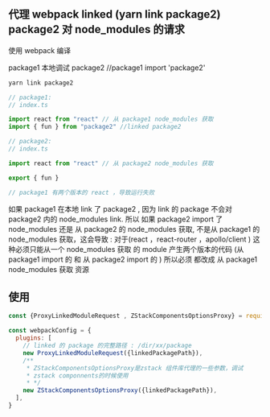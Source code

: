 ## 代理 webpack linked (yarn link package2) package2 对 node_modules 的请求

使用 webpack 编译

package1 本地调试 package2
//package1
import 'package2'

```bash
yarn link package2
```

```js
// package1:
// index.ts

import react from "react" // 从 package1 node_modules 获取
import { fun } from "package2" //linked package2

// package2:
// index.ts

import react from "react" // 从 package2 node_modules 获取

export { fun }

// package1 有两个版本的 react ，导致运行失败
```

如果 package1 在本地 link 了 package2 ,
因为 link 的 package 不会对 package2 内的 node_modules link.
所以 如果 package2 import 了 node_modules 还是 从 package2 的 node_modules 获取,
不是从 package1 的 node_modules 获取，这会导致 : 对于(react ，react-router ，apollo/client )
这种必须只能从一个 node_modules 获取 的 module 产生两个版本的代码 (从 package1 import 的 和 从 package2 import 的 )
所以必须 都改成 从 package1 node_modules 获取 资源

## 使用

```js
const {ProxyLinkedModuleRequest , ZStackComponentsOptionsProxy} = require("proxy-linked-module-request")

const webpackConfig = {
  plugins: [
    // linked 的 package 的完整路径 : /dir/xx/package
    new ProxyLinkedModuleRequest({linkedPackagePath}),
    /**
     * ZStackComponentsOptionsProxy是zstack 组件库代理的一些参数，调试
     * zstack componnents的时候使用
     * */
    new ZStackComponentsOptionsProxy({linkedPackagePath}),
  ],
}
```
